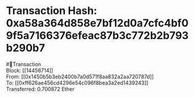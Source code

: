 
Transaction Hash: 0xa58a364d858e7bf12d0a7cfc4bf09f5a7166376efeac87b3c772b2b793b290b7
====================================================================================
  
#💸Transaction  
Block: [[14456714]]  
From: [[0x1450b5b3eb2400b7a0d571f8aa832a2aa720787d]]  
To: [[0xff626ae456cd4296e54c096f8bea3a2ed1439243]]  
Transferred: 0.700872 Ether